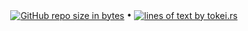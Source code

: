 <p align="center">
  <a href="#"><img src="https://img.shields.io/github/repo-size/andry81/gh-action--accum-inpage-downloads--gh-stats?logo=github" valign="middle" alt="GitHub repo size in bytes" /></a>
• <a href="https://github.com/XAMPPRocky/tokei"><img src="https://tokei.rs/b1/github/andry81/gh-action--accum-inpage-downloads--gh-stats?category=lines" valign="middle" alt="lines of text by tokei.rs" /></a>
